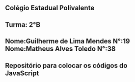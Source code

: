 
Colégio Estadual Polivalente
--
Turma: 2°B
--
Nome:Guilherme de Lima Mendes  N°:19
Nome:Matheus Alves Toledo  N°:38
--
Repositório para colocar os códigos do JavaScript
--
